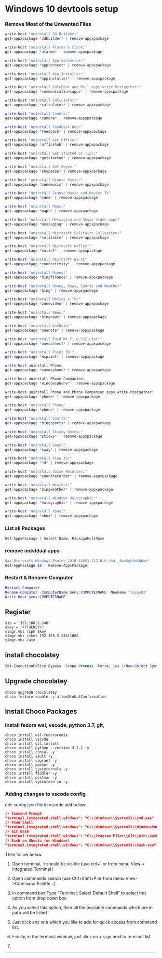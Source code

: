 ﻿
# Windows 10 devtools setup

### Remove Most of the Unwanted Files

```powershell
write-host "uninstall 3D Builder:"
get-appxpackage *3dbuilder* | remove-appxpackage

write-host "uninstall Alarms & Clock:"
get-appxpackage *alarms* | remove-appxpackage

write-host "uninstall App Connector:"
get-appxpackage *appconnect* | remove-appxpackage

write-host "uninstall App Installer:"
get-appxpackage *appinstaller* | remove-appxpackage

write-host "uninstall Calendar and Mail apps write-hostgether:"
get-appxpackage *communicationsapps* | remove-appxpackage

write-host "uninstall Calculator:"
get-appxpackage *calculator* | remove-appxpackage

write-host "uninstall Camera:"
get-appxpackage *camera* | remove-appxpackage

write-host "uninstall Feedback Hub:"
get-appxpackage *feedback* | remove-appxpackage

write-host "uninstall Get Office:"
get-appxpackage *officehub* | remove-appxpackage

write-host "uninstall Get Started or Tips:"
get-appxpackage *getstarted* | remove-appxpackage

write-host "uninstall Get Skype:"
get-appxpackage *skypeapp* | remove-appxpackage

write-host "uninstall Groove Music:"
get-appxpackage *zunemusic* | remove-appxpackage

write-host "uninstall Groove Music and Movies TV"
get-appxpackage *zune* | remove-appxpackage

write-host "uninstall Maps:"
get-appxpackage *maps* | remove-appxpackage

write-host "uninstall Messaging and Skype Video apps"
get-appxpackage *messaging* | remove-appxpackage

write-host "uninstall Microsoft Solitaire Collection:"
get-appxpackage *solitaire* | remove-appxpackage

write-host "uninstall Microsoft Wallet:"
get-appxpackage *wallet* | remove-appxpackage

write-host "uninstall Microsoft Wi-Fi"
get-appxpackage *connectivity* | remove-appxpackage

write-host "uninstall Money:"
get-appxpackage *bingfinance* | remove-appxpackage

write-host "uninstall Money, News, Sports and Weather"
get-appxpackage *bing* | remove-appxpackage

write-host "uninstall Movies & TV:"
get-appxpackage *zunevideo* | remove-appxpackage

write-host "uninstall News:"
get-appxpackage *bingnews* | remove-appxpackage

write-host "uninstall OneNote:"
get-appxpackage *onenote* | remove-appxpackage

write-host "uninstall Paid Wi-Fi & Cellular:"
get-appxpackage *oneconnect* | remove-appxpackage

write-host "uninstall Paint 3D:"
get-appxpackage *mspaint* | remove-appxpackage

write-host uninstall Phone:
get-appxpackage *commsphone* | remove-appxpackage

write-host uninstall Phone Companion:
get-appxpackage *windowsphone* | remove-appxpackage

write-host uninstall Phone and Phone Companion apps write-hostgether:
get-appxpackage *phone* | remove-appxpackage

write-host "uninstall Phone"
get-appxpackage *phone* | remove-appxpackage

write-host "uninstall Sports:"
get-appxpackage *bingsports* | remove-appxpackage

write-host "uninstall Sticky Notes:"
get-appxpackage *sticky* | remove-appxpackage

write-host "uninstall Sway:"
get-appxpackage *sway* | remove-appxpackage

write-host "uninstall View 3D:"
get-appxpackage *3d* | remove-appxpackage

write-host "uninstall Voice Recorder:"
get-appxpackage *soundrecorder* | remove-appxpackage

write-host "uninstall Weather:"
get-appxpackage *bingweather* | remove-appxpackage

write-host "uninstall Windows Holographic:"
get-appxpackage *holographic* | remove-appxpackage

write-host "uninstall Xbox:"
get-appxpackage *xbox* | remove-appxpackage
```

### List all Packages

```powershell
Get-AppxPackage | Select Name, PackageFullName
```

### remove indvidual apps

```powershell
$a="Microsoft.Windows.Photos_2018.18051.21218.0_x64__8wekyb3d8bbwe"
Get-AppPackage $a | Remove-AppxPackage
```

### Restart & Rename Computer

```powershell
Restart-Computer 
Rename-Computer -ComputerName $env:COMPUTERNAME -NewName "lappy02"
Write-Host $env:COMPUTERNAME
```

## Register 

```command
$ip = '192.168.2.248'
$key = '<?THEKEY>'
slmgr.vbs /ipk $key
slmgr.vbs /skms 192.168.5.248:1688
slmgr.vbs /ato
```

## install chocolatey

```powershell
Set-ExecutionPolicy Bypass -Scope Process -Force; iex ((New-Object System.Net.WebClient).DownloadString('https://chocolatey.org/install.ps1'))
```

## Upgrade chocolatey

```command
choco upgrade chocolatey
choco feature enable -y allowGlobalConfirmation
```

## Install Choco Packages  

### install fedora wsl, vscode, python 3.7, git,  

```command
choco install wsl-fedoraremix
choco install vscode
choco install git.install
choco install python --version 3.7.2 -y
choco install consul -y
choco install vault -y
choco install vagrant -y
choco install packer -y
choco install sysinternals -y
choco install fiddler -y
choco install postman -y
choco install sysintern in -y
```

### Adding changes to vscode config

edit config.json file in vscode add below

```json
// Command Prompt
"terminal.integrated.shell.windows": "C:\\Windows\\System32\\cmd.exe"
// PowerShell
"terminal.integrated.shell.windows": "C:\\Windows\\System32\\WindowsPowerShell\\v1.0\\powershell.exe"
// Git Bash
"terminal.integrated.shell.windows": "C:\\Program Files\\Git\\bin\\bash.exe"
// Bash on Ubuntu (on Windows)
"terminal.integrated.shell.windows": "C:\\Windows\\System32\\bash.exe"
```

Then follow below.

1. Open terminal, it should be visible (use ctrl+` or from menu View-> Integrated Terminal )

2. Open commands search (use Ctrl+Shift+P or from menu View->Command Palette...)

3. In command box Type "Terminal: Select Default Shell" to select this option from drop down box

4. As you select this option, then all the available commands which are in path will be listed

5. Just click any one which you like to add for quick access from command list.

6. Finally, in the terminal window, just click on + sign next to terminal list

7. 
---

